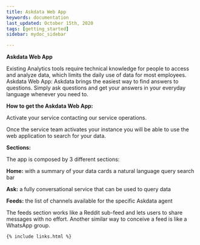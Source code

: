 ```yaml
---
title: Askdata Web App
keywords: documentation
last_updated: October 15th, 2020
tags: [getting_started]
sidebar: mydoc_sidebar

---
```


**Askdata Web App**

Existing Analytics tools require technical knowledge for people to access and analyze data, which limits the daily use of data for most employees. Askdata Web App: Askdata brings the easiest way to find answers to questions. Simply ask questions and get your answers in your everyday language whenever you need to. 

**How to get the Askdata Web App:**

Activate your service contacting our service operations. 

Once the service team activates your instance you will be able to use the web application to search for your data. 

**Sections:**

The app is composed by 3 different sections: 

**Home:** with a summary of your data cards a natural language query search bar 

**Ask:** a fully conversational service that can be used to query data 

**Feeds:** the list of channels available for the specific Askdata agent 

The feeds section works like a Reddit sub-feed and lets users to share messages with no effort. Another similar way to conceive a feed is like a WhatsApp group.



    {% include links.html %}

    